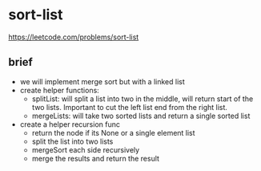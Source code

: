 # sort-list

https://leetcode.com/problems/sort-list

## brief

- we will implement merge sort but with a linked list
- create helper functions:
  - splitList: will split a list into two in the middle, will return start of the two lists. Important to cut the left list end from the right list.
  - mergeLists: will take two sorted lists and return a single sorted list
- create a helper recursion func
  - return the node if its None or a single element list
  - split the list into two lists
  - mergeSort each side recursively
  - merge the results and return the result